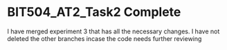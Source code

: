 # BIT504_AT2_Task2 Complete
I have merged experiment 3 that has all the necessary changes. I have not deleted the other branches incase the code needs further reviewing
